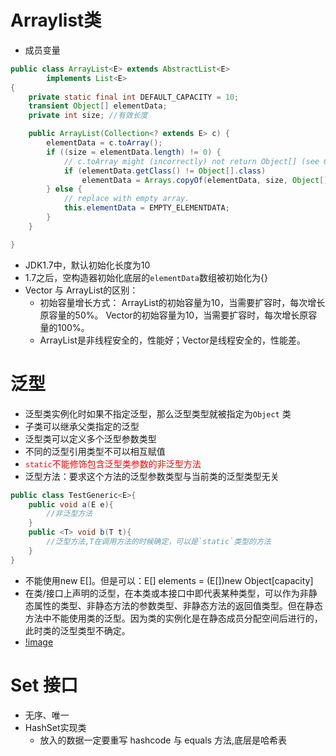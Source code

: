 # Arraylist类
- 成员变量
```java
public class ArrayList<E> extends AbstractList<E>
        implements List<E>
{
    private static final int DEFAULT_CAPACITY = 10;
    transient Object[] elementData;
    private int size; //有效长度

    public ArrayList(Collection<? extends E> c) {
        elementData = c.toArray();
        if ((size = elementData.length) != 0) {
            // c.toArray might (incorrectly) not return Object[] (see 6260652)
            if (elementData.getClass() != Object[].class)
                elementData = Arrays.copyOf(elementData, size, Object[].class);
        } else {
            // replace with empty array.
            this.elementData = EMPTY_ELEMENTDATA;
        }
    }

}
```
- JDK1.7中，默认初始化长度为10
- 1.7之后，空构造器初始化底层的`elementData`数组被初始化为{}
- Vector 与 ArrayList的区别：
  - 初始容量增长方式： ArrayList的初始容量为10，当需要扩容时，每次增长原容量的50%。 Vector的初始容量为10，当需要扩容时，每次增长原容量的100%。
  - ArrayList是非线程安全的，性能好；Vector是线程安全的，性能差。
# 泛型
- 泛型类实例化时如果不指定泛型，那么泛型类型就被指定为`Object` 类
- 子类可以继承父类指定的泛型
- 泛型类可以定义多个泛型参数类型
- 不同的泛型引用类型不可以相互赋值
- <font color=Red>`static`不能修饰包含泛型类参数的非泛型方法</font>
- 泛型方法：要求这个方法的泛型参数类型与当前类的泛型类型无关
```java
public class TestGeneric<E>{
    public void a(E e){
        //非泛型方法
    }
    public <T> void b(T t){
        //泛型方法,T在调用方法的时候确定，可以是`static`类型的方法
    }
}
```
- 不能使用new E[]。但是可以：E[] elements = (E[])new Object[capacity]
- 在类/接口上声明的泛型，在本类或本接口中即代表某种类型，可以作为非静态属性的类型、非静态方法的参数类型、非静态方法的返回值类型。但在静态方法中不能使用类的泛型。因为类的实例化是在静态成员分配空间后进行的，此时类的泛型类型不确定。
- [!image](泛型参数存在继承关系的情况.png)

# Set 接口
- 无序、唯一
- HashSet实现类
  - 放入的数据一定要重写 hashcode 与 equals 方法,底层是哈希表